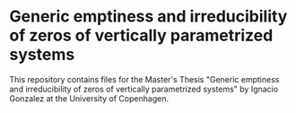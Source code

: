 # Generic emptiness and irreducibility of zeros of vertically parametrized systems
This repository contains files for the Master's Thesis "Generic emptiness and irreducibility of zeros of vertically parametrized systems" by Ignacio Gonzalez at the University of Copenhagen.
